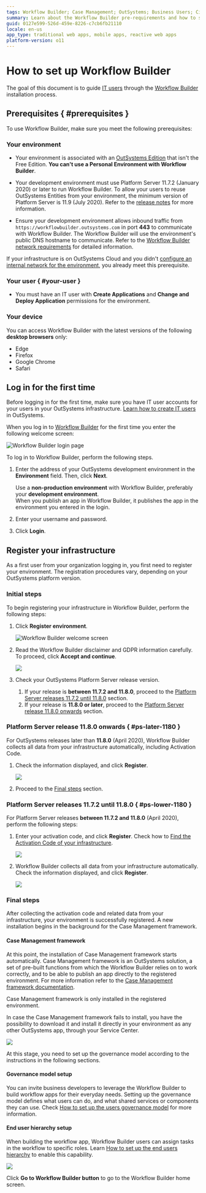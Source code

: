 ```yaml
---
tags: Workflow Builder; Case Management; OutSystems; Business Users; Citizen Developers; Citizen Dev; Workflow; Business developers
summary: Learn about the Workflow Builder pre-requirements and how to set it up.
guid: 0127e599-526d-459e-8226-c7cb6fb21110
locale: en-us
app_type: traditional web apps, mobile apps, reactive web apps
platform-version: o11
---
```


# How to set up Workflow Builder

The goal of this document is to guide [IT users](../../../managing-the-applications-lifecycle/manage-it-teams/intro.md) through the [Workflow Builder](http://workflowbuilder.outsystems.com/) installation process. 

## Prerequisites { #prerequisites }

To use Workflow Builder, make sure you meet the following prerequisites:

### Your environment

* Your environment is associated with an [OutSystems Edition](https://www.outsystems.com/pricing-and-editions/) that isn't the Free Edition. **You can't use a Personal Environment with Workflow Builder**.

* Your development environment must use Platform Server 11.7.2 (January 2020) or later to run Workflow Builder. To allow your users to reuse OutSystems Entities from your environment, the minimum version of Platform Server is 11.9 (July 2020). Refer to the [release notes](https://success.outsystems.com/Support/Release_Notes/Workflow_Builder) for more information.

* Ensure your development environment allows inbound traffic from `https://workflowbuilder.outsystems.com` in port **443** to communicate with Workflow Builder. The Workflow Builder will use the environment's public DNS hostname to communicate. Refer to the [Workflow Builder network requirements](../../../setup-maintain/setup/network-requirements.md#workflow-builder) for detailed information.

<div class="info" markdown="1">

If your infrastructure is on OutSystems Cloud and you didn't [configure an internal network for the environment](../../../managing-the-applications-lifecycle/secure-the-applications/configure-internal-network.md), you already meet this prerequisite.

</div>

### Your user { #your-user }

* You must have an IT user with **Create Applications** and **Change and Deploy Application** permissions for the environment.

### Your device

You can access Workflow Builder with the latest versions of the following **desktop browsers** only:

* Edge
* Firefox
* Google Chrome
* Safari

## Log in for the first time

Before logging in for the first time, make sure you have IT user accounts for your users in your OutSystems infrastructure. [Learn how to create IT users](../../../managing-the-applications-lifecycle/manage-it-teams/create-an-it-user.md) in OutSystems.

When you log in to [Workflow Builder](http://workflowbuilder.outsystems.com/) for the first time you enter the following welcome screen:

![Workflow Builder login page](images/login-wfb.png)

To log in to Workflow Builder, perform the following steps.

1. Enter the address of your OutSystems development environment in the **Environment** field. Then, click **Next**.

    <div class="warning" markdown="1">

    Use a **non-production environment** with Workflow Builder, preferably your **development environment**.  
    When you publish an app in Workflow Builder, it publishes the app in the environment you entered in the login.
    
    </div>

1. Enter your username and password.

1. Click **Login**.

## Register your infrastructure

As a first user from your organization logging in, you first need to register your environment. The registration procedures vary, depending on your OutSystems platform version.

### Initial steps

To begin registering your infrastructure in Workflow Builder, perform the following steps:

1. Click **Register environment**.

    ![Workflow Builder welcome screen](images/wfb-setup-landingpage.png?width=750)

1. Read the Workflow Builder disclaimer and GDPR information carefully. To proceed, click **Accept and continue**.

    ![](images/wfb-setup-disclaimer.png)

1. Check your OutSystems Platform Server release version.

    1. If your release is **between 11.7.2 and 11.8.0**, proceed to the [Platform Server releases 11.7.2 until 11.8.0](#ps-lower-1180) section.
    1. If your release is **11.8.0 or later**, proceed to the [Platform Server release 11.8.0 onwards](#ps-later-1180) section.

### Platform Server release 11.8.0 onwards { #ps-later-1180 }

For OutSystems releases later than **11.8.0** (April 2020), Workflow Builder collects all data from your infrastructure automatically, including Activation Code.

1. Check the information displayed, and click **Register**.

    ![](images/wfb-setup-activation-code-manual-register.png)

1. Proceed to the [Final steps](#final-steps) section.

### Platform Server releases 11.7.2 until 11.8.0 { #ps-lower-1180 }

For Platform Server releases **between 11.7.2 and 11.8.0** (April 2020), perform the following steps:

1. Enter your activation code, and click **Register**.
Check how to [Find the Activation Code of your infrastructure](https://success.outsystems.com/Support/Enterprise_Customers/Licensing/02_Manage_and_Upgrade/Find_the_Activation_Code_and_the_Serial_Number).

    ![](images/wfb-setup-enter-activation-code.png)

1. Workflow Builder collects all data from your infrastructure automatically. Check the information displayed, and click **Register**.

    ![](images/wfb-setup-activation-code-manual-register.png)

### Final steps

After collecting the activation code and related data from your infrastructure, your environment is successfully registered. A new installation begins in the background for the Case Management framework.

#### Case Management framework

At this point, the installation of Case Management framework starts automatically. Case Management framework is an OutSystems solution, a set of pre-built functions from which the Workflow Builder relies on to work correctly, and to be able to publish an app directly to the registered environment. For more information refer to the [Case Management framework documentation](../case-management-framework/intro.md).

Case Management framework is only installed in the registered environment.

In case the Case Management framework fails to install, you have the possibility to download it and install it directly in your environment as any other OutSystems app, through your Service Center.

![](images/wfb-setup-success.png)

At this stage, you need to set up the governance model according to the instructions in the following sections.

#### Governance model setup

You can invite business developers to leverage the Workflow Builder to build workflow apps for their everyday needs. Setting up the governance model defines what users can do, and what shared services or components they can use. Check [How to set up the users governance model](how-setup-governance.md) for more information.
 

#### End user hierarchy setup

When building the workflow app, Workflow Builder users can assign tasks in the workflow to specific roles. Learn [How to set up the end users hierarchy](how-setup-end-users-hierarchy.md) to enable this capability.

![](images/wfb-setup-register-complete.png)

Click **Go to Workflow Builder button** to go to the Workflow Builder home screen.

